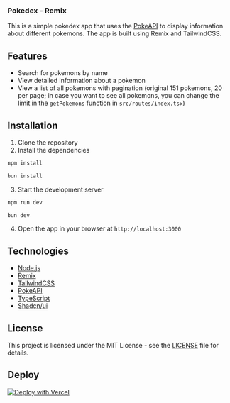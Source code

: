 ### Pokedex - Remix

This is a simple pokedex app that uses the [PokeAPI](https://pokeapi.co/) to display information about different pokemons. The app is built using Remix and TailwindCSS.

## Features

- Search for pokemons by name
- View detailed information about a pokemon
- View a list of all pokemons with pagination (original 151 pokemons, 20 per page; in case you want to see all pokemons, you can change the limit in the `getPokemons` function in `src/routes/index.tsx`)

## Installation

1. Clone the repository
2. Install the dependencies

```bash
npm install
```

```bash
bun install
```

3. Start the development server

```bash
npm run dev
```

```bash
bun dev
```

4. Open the app in your browser at `http://localhost:3000`

## Technologies

- [Node.js](https://nodejs.org/en/)
- [Remix](https://remix.run/)
- [TailwindCSS](https://tailwindcss.com/)
- [PokeAPI](https://pokeapi.co/)
- [TypeScript](https://www.typescriptlang.org/)
- [Shadcn/ui](https://ui.shadcn.com/)

## License

This project is licensed under the MIT License - see the [LICENSE](LICENSE) file for details.

## Deploy

[![Deploy with Vercel](https://vercel.com/button)](https://pokedex-app-remix.vercel.app/)
